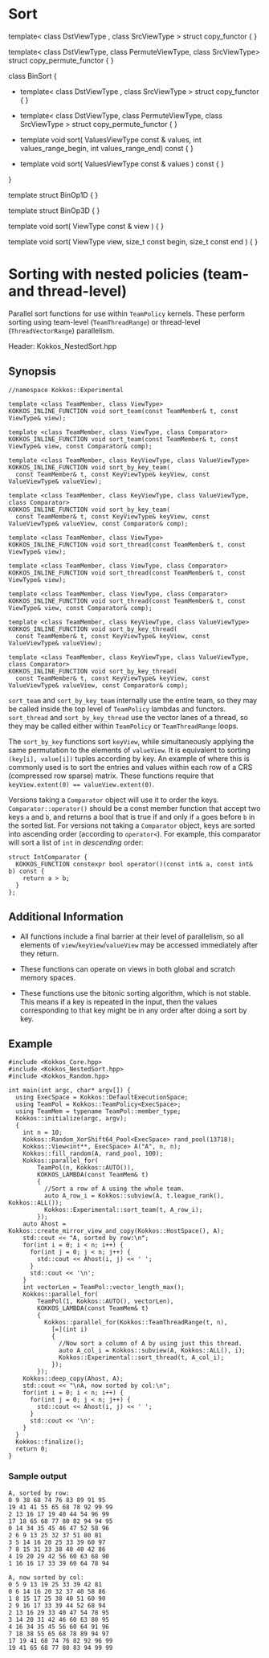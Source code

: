 
# Sort

template< class DstViewType , class SrcViewType >
  struct copy_functor { }

template< class DstViewType, class PermuteViewType, class SrcViewType>
  struct copy_permute_functor { }

class BinSort {

* template< class DstViewType , class SrcViewType >  struct copy_functor { }

* template< class DstViewType, class PermuteViewType, class SrcViewType >  struct copy_permute_functor { }


*   template<class ValuesViewType>  void sort( ValuesViewType const & values, int values_range_begin, int values_range_end) const  { }

*   template<class ValuesViewType>  void sort( ValuesViewType const & values ) const  { }

}


template<class KeyViewType>  struct BinOp1D  { }

template<class KeyViewType>  struct BinOp3D  { }


template<class ViewType>  void sort( ViewType const & view )  { }

template<class ViewType>  void sort( ViewType view, size_t const begin, size_t const end )  {  }

# Sorting with nested policies (team- and thread-level)

Parallel sort functions for use within ``TeamPolicy`` kernels. These perform sorting using team-level (``TeamThreadRange``) or thread-level (``ThreadVectorRange``) parallelism.

Header: Kokkos_NestedSort.hpp

## Synopsis
```
//namespace Kokkos::Experimental

template <class TeamMember, class ViewType>
KOKKOS_INLINE_FUNCTION void sort_team(const TeamMember& t, const ViewType& view);

template <class TeamMember, class ViewType, class Comparator>
KOKKOS_INLINE_FUNCTION void sort_team(const TeamMember& t, const ViewType& view, const Comparator& comp);

template <class TeamMember, class KeyViewType, class ValueViewType>
KOKKOS_INLINE_FUNCTION void sort_by_key_team(
  const TeamMember& t, const KeyViewType& keyView, const ValueViewType& valueView);

template <class TeamMember, class KeyViewType, class ValueViewType, class Comparator>
KOKKOS_INLINE_FUNCTION void sort_by_key_team(
  const TeamMember& t, const KeyViewType& keyView, const ValueViewType& valueView, const Comparator& comp);

template <class TeamMember, class ViewType>
KOKKOS_INLINE_FUNCTION void sort_thread(const TeamMember& t, const ViewType& view);

template <class TeamMember, class ViewType, class Comparator>
KOKKOS_INLINE_FUNCTION void sort_thread(const TeamMember& t, const ViewType& view);

template <class TeamMember, class ViewType, class Comparator>
KOKKOS_INLINE_FUNCTION void sort_thread(const TeamMember& t, const ViewType& view, const Comparator& comp);

template <class TeamMember, class KeyViewType, class ValueViewType>
KOKKOS_INLINE_FUNCTION void sort_by_key_thread(
  const TeamMember& t, const KeyViewType& keyView, const ValueViewType& valueView);

template <class TeamMember, class KeyViewType, class ValueViewType, class Comparator>
KOKKOS_INLINE_FUNCTION void sort_by_key_thread(
  const TeamMember& t, const KeyViewType& keyView, const ValueViewType& valueView, const Comparator& comp);
```

``sort_team`` and ``sort_by_key_team`` internally use the entire team, so they may be called inside the top level of ``TeamPolicy`` lambdas and functors. ``sort_thread`` and ``sort_by_key_thread`` use the vector lanes of a thread, so they may be called either within ``TeamPolicy`` or ``TeamThreadRange`` loops.

The ``sort_by_key`` functions sort ``keyView``, while simultaneously applying the same permutation to the elements of ``valueView``. It is equivalent to sorting ``(key[i], value[i])`` tuples according by key. An example of where this is commonly used is to sort the entries and values within each row of a CRS (compressed row sparse) matrix. These functions require that ``keyView.extent(0) == valueView.extent(0)``.

Versions taking a ``Comparator`` object will use it to order the keys. ``Comparator::operator()`` should be a const member function that accept two keys ``a`` and ``b``, and returns a bool that is true if and only if ``a`` goes before ``b`` in the sorted list. For versions not taking a ``Comparator`` object, keys are sorted into ascending order (according to ``operator<``). For example, this comparator will sort a list of ``int`` in _descending_ order:
```
struct IntComparator {
  KOKKOS_FUNCTION constexpr bool operator()(const int& a, const int& b) const {
    return a > b;
  }
};
```

## Additional Information

- All functions include a final barrier at their level of parallelism, so all elements of ``view``/``keyView``/``valueView`` may be accessed immediately after they return.

- These functions can operate on views in both global and scratch memory spaces.

- These functions use the bitonic sorting algorithm, which is not stable. This means if a key is repeated in the input, then the values corresponding to that key might be in any order after doing a sort by key.

## Example

```
#include <Kokkos_Core.hpp>
#include <Kokkos_NestedSort.hpp>
#include <Kokkos_Random.hpp>

int main(int argc, char* argv[]) {
  using ExecSpace = Kokkos::DefaultExecutionSpace;
  using TeamPol = Kokkos::TeamPolicy<ExecSpace>;
  using TeamMem = typename TeamPol::member_type;
  Kokkos::initialize(argc, argv);
  {
    int n = 10;
    Kokkos::Random_XorShift64_Pool<ExecSpace> rand_pool(13718);
    Kokkos::View<int**, ExecSpace> A("A", n, n);
    Kokkos::fill_random(A, rand_pool, 100);
    Kokkos::parallel_for(
        TeamPol(n, Kokkos::AUTO()),
        KOKKOS_LAMBDA(const TeamMem& t)
        {
          //Sort a row of A using the whole team.
          auto A_row_i = Kokkos::subview(A, t.league_rank(), Kokkos::ALL());
          Kokkos::Experimental::sort_team(t, A_row_i);
        });
    auto Ahost = Kokkos::create_mirror_view_and_copy(Kokkos::HostSpace(), A);
    std::cout << "A, sorted by row:\n";
    for(int i = 0; i < n; i++) {
      for(int j = 0; j < n; j++) {
        std::cout << Ahost(i, j) << ' ';
      }
      std::cout << '\n';
    }
    int vectorLen = TeamPol::vector_length_max();
    Kokkos::parallel_for(
        TeamPol(1, Kokkos::AUTO(), vectorLen),
        KOKKOS_LAMBDA(const TeamMem& t)
        {
          Kokkos::parallel_for(Kokkos::TeamThreadRange(t, n),
            [=](int i)
            {
              //Now sort a column of A by using just this thread.
              auto A_col_i = Kokkos::subview(A, Kokkos::ALL(), i);
              Kokkos::Experimental::sort_thread(t, A_col_i);
            });
        });
    Kokkos::deep_copy(Ahost, A);
    std::cout << "\nA, now sorted by col:\n";
    for(int i = 0; i < n; i++) {
      for(int j = 0; j < n; j++) {
        std::cout << Ahost(i, j) << ' ';
      }
      std::cout << '\n';
    }
  }
  Kokkos::finalize();
  return 0;
}
```
### Sample output
```
A, sorted by row:
0 9 38 68 74 76 83 89 91 95 
19 41 41 55 65 68 78 92 99 99 
2 13 16 17 19 40 44 54 96 99 
17 18 65 68 77 80 82 94 94 95 
0 14 34 35 45 46 47 52 58 96 
2 6 9 13 25 32 37 51 80 81 
3 5 14 16 20 25 33 39 60 97 
7 8 15 31 33 38 40 40 42 86 
4 19 20 29 42 56 60 63 68 90 
1 16 16 17 33 39 60 64 78 94 

A, now sorted by col:
0 5 9 13 19 25 33 39 42 81 
0 6 14 16 20 32 37 40 58 86 
1 8 15 17 25 38 40 51 60 90 
2 9 16 17 33 39 44 52 68 94 
2 13 16 29 33 40 47 54 78 95 
3 14 20 31 42 46 60 63 80 95 
4 16 34 35 45 56 60 64 91 96 
7 18 38 55 65 68 78 89 94 97 
17 19 41 68 74 76 82 92 96 99 
19 41 65 68 77 80 83 94 99 99 
```
